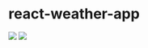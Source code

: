 # react-weather-app

![](https://github.com/or-abylaikhan/react-weather-app/blob/master/Screenshot%20from%202022-10-03%2013-30-11.png)
![](https://github.com/or-abylaikhan/react-weather-app/blob/master/Screenshot%20from%202022-10-03%2013-30-18.png)

